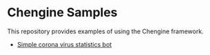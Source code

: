 # Chengine Samples

This repository provides examples of using the Chengine framework.

- [Simple corona virus statistics bot](https://github.com/mikheevshow/chengine-samples/tree/master/telegram-corona-virus-bot)

